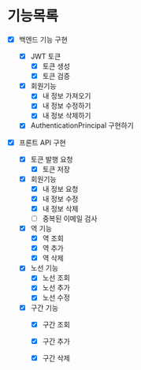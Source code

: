 # 기능목록

- [x] 백엔드 기능 구현

  - [x] JWT 토큰
    - [x] 토큰 생성
    - [x] 토큰 검증
  - [x] 회원기능
    - [x] 내 정보 가져오기
    - [x] 내 정보 수정하기
    - [x] 내 정보 삭제하기
  - [x] AuthenticationPrincipal 구현하기

- [x] 프론트 API 구현

  - [x] 토큰 발행 요청
    - [x] 토큰 저장
  - [x] 회원기능
    - [x] 내 정보 요청
    - [x] 내 정보 수정
    - [x] 내 정보 삭제
    - [ ] 중복된 이메일 검사
  - [x] 역 기능
    - [x] 역 조회
    - [x] 역 추가
    - [x] 역 삭제
  - [x] 노선 기능
    - [x] 노선 조회
    - [x] 노선 추가
    - [x] 노선 수정
  - [x] 구간 기능
    - [x] 구간 조회
    - [x] 구간 추가
    - [x] 구간 삭제
  
  